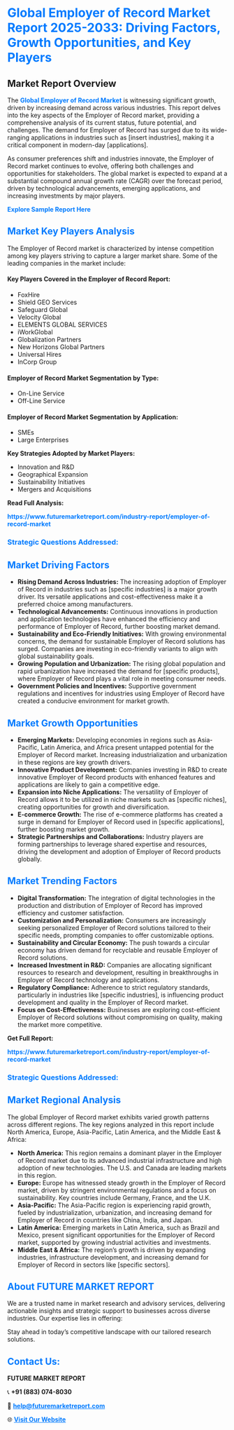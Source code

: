 <h1 style="color: #007BFF;">Global Employer of Record Market Report 2025-2033: Driving Factors, Growth Opportunities, and Key Players</h1>

<section id="overview">
<h2>Market Report Overview</h2>
<p>The <a href="https://www.futuremarketreport.com/industry-report/employer-of-record-market" style="color: #007BFF; text-decoration: none;"><strong>Global Employer of Record Market</strong></a> is witnessing significant growth, driven by increasing demand across various industries. This report delves into the key aspects of the Employer of Record market, providing a comprehensive analysis of its current status, future potential, and challenges. The demand for Employer of Record has surged due to its wide-ranging applications in industries such as [insert industries], making it a critical component in modern-day [applications].</p>
<p>As consumer preferences shift and industries innovate, the Employer of Record market continues to evolve, offering both challenges and opportunities for stakeholders. The global market is expected to expand at a substantial compound annual growth rate (CAGR) over the forecast period, driven by technological advancements, emerging applications, and increasing investments by major players.</p>
</section>

<section id="overview">
<p><a href="https://www.futuremarketreport.com/request-sample/reportId=57263" style="color: #007BFF; text-decoration: none;"><strong>Explore Sample Report Here</strong></a></p>
</section>

<section id="key-players">
<h2 style="color: #007BFF;">Market Key Players Analysis</h2>
<p>The Employer of Record market is characterized by intense competition among key players striving to capture a larger market share. Some of the leading companies in the market include:</p>
<h4>Key Players Covered in the Employer of Record Report:</h4>
<ul><li>FoxHire</li><li>Shield GEO Services</li><li>Safeguard Global</li><li>Velocity Global</li><li>ELEMENTS GLOBAL SERVICES</li><li>iWorkGlobal</li><li>Globalization Partners</li><li>New Horizons Global Partners</li><li>Universal Hires</li><li>InCorp Group</li></ul>
<h4>Employer of Record Market Segmentation by Type:</h4>
<ul><li>On-Line Service</li><li>Off-Line Service</li></ul>

<h4>Employer of Record Market Segmentation by Application:</h4>
<ul><li>SMEs</li><li>Large Enterprises</li></ul>
<p><strong>Key Strategies Adopted by Market Players:</strong></p>
<ul>
<li>Innovation and R&D</li>
<li>Geographical Expansion</li>
<li>Sustainability Initiatives</li>
<li>Mergers and Acquisitions</li>
</ul>
</section>

<section>
<p><strong>Read Full Analysis: </strong></p><a href="https://www.futuremarketreport.com/industry-report/employer-of-record-market" style="color: #007BFF; text-decoration: none;"><strong>https://www.futuremarketreport.com/industry-report/employer-of-record-market</strong></a>
<h3 style="color: #007BFF;">Strategic Questions Addressed:</h3>
</section>

<section id="driving-factors">
<h2 style="color: #007BFF;">Market Driving Factors</h2>
<ul>
<li><strong>Rising Demand Across Industries:</strong> The increasing adoption of Employer of Record in industries such as [specific industries] is a major growth driver. Its versatile applications and cost-effectiveness make it a preferred choice among manufacturers.</li>
<li><strong>Technological Advancements:</strong> Continuous innovations in production and application technologies have enhanced the efficiency and performance of Employer of Record, further boosting market demand.</li>
<li><strong>Sustainability and Eco-Friendly Initiatives:</strong> With growing environmental concerns, the demand for sustainable Employer of Record solutions has surged. Companies are investing in eco-friendly variants to align with global sustainability goals.</li>
<li><strong>Growing Population and Urbanization:</strong> The rising global population and rapid urbanization have increased the demand for [specific products], where Employer of Record plays a vital role in meeting consumer needs.</li>
<li><strong>Government Policies and Incentives:</strong> Supportive government regulations and incentives for industries using Employer of Record have created a conducive environment for market growth.</li>
</ul>
</section>

<section id="growth-opportunities">
<h2 style="color: #007BFF;">Market Growth Opportunities</h2>
<ul>
<li><strong>Emerging Markets:</strong> Developing economies in regions such as Asia-Pacific, Latin America, and Africa present untapped potential for the Employer of Record market. Increasing industrialization and urbanization in these regions are key growth drivers.</li>
<li><strong>Innovative Product Development:</strong> Companies investing in R&D to create innovative Employer of Record products with enhanced features and applications are likely to gain a competitive edge.</li>
<li><strong>Expansion into Niche Applications:</strong> The versatility of Employer of Record allows it to be utilized in niche markets such as [specific niches], creating opportunities for growth and diversification.</li>
<li><strong>E-commerce Growth:</strong> The rise of e-commerce platforms has created a surge in demand for Employer of Record used in [specific applications], further boosting market growth.</li>
<li><strong>Strategic Partnerships and Collaborations:</strong> Industry players are forming partnerships to leverage shared expertise and resources, driving the development and adoption of Employer of Record products globally.</li>
</ul>
</section>

<section id="trending-factors">
<h2 style="color: #007BFF;">Market Trending Factors</h2>
<ul>
<li><strong>Digital Transformation:</strong> The integration of digital technologies in the production and distribution of Employer of Record has improved efficiency and customer satisfaction.</li>
<li><strong>Customization and Personalization:</strong> Consumers are increasingly seeking personalized Employer of Record solutions tailored to their specific needs, prompting companies to offer customizable options.</li>
<li><strong>Sustainability and Circular Economy:</strong> The push towards a circular economy has driven demand for recyclable and reusable Employer of Record solutions.</li>
<li><strong>Increased Investment in R&D:</strong> Companies are allocating significant resources to research and development, resulting in breakthroughs in Employer of Record technology and applications.</li>
<li><strong>Regulatory Compliance:</strong> Adherence to strict regulatory standards, particularly in industries like [specific industries], is influencing product development and quality in the Employer of Record market.</li>
<li><strong>Focus on Cost-Effectiveness:</strong> Businesses are exploring cost-efficient Employer of Record solutions without compromising on quality, making the market more competitive.</li>
</ul>
</section>

<section>
<p><strong>Get Full Report: </strong></p><a href="https://www.futuremarketreport.com/industry-report/employer-of-record-market" style="color: #007BFF; text-decoration: none;"><strong>https://www.futuremarketreport.com/industry-report/employer-of-record-market</strong></a>
<h3 style="color: #007BFF;">Strategic Questions Addressed:</h3>
</section>


<section id="regional-analysis">
<h2 style="color: #007BFF;">Market Regional Analysis</h2>
<p>The global Employer of Record market exhibits varied growth patterns across different regions. The key regions analyzed in this report include North America, Europe, Asia-Pacific, Latin America, and the Middle East & Africa:</p>
<ul>
<li><strong>North America:</strong> This region remains a dominant player in the Employer of Record market due to its advanced industrial infrastructure and high adoption of new technologies. The U.S. and Canada are leading markets in this region.</li>
<li><strong>Europe:</strong> Europe has witnessed steady growth in the Employer of Record market, driven by stringent environmental regulations and a focus on sustainability. Key countries include Germany, France, and the U.K.</li>
<li><strong>Asia-Pacific:</strong> The Asia-Pacific region is experiencing rapid growth, fueled by industrialization, urbanization, and increasing demand for Employer of Record in countries like China, India, and Japan.</li>
<li><strong>Latin America:</strong> Emerging markets in Latin America, such as Brazil and Mexico, present significant opportunities for the Employer of Record market, supported by growing industrial activities and investments.</li>
<li><strong>Middle East & Africa:</strong> The region’s growth is driven by expanding industries, infrastructure development, and increasing demand for Employer of Record in sectors like [specific sectors].</li>
</ul>
</section>

<footer>
<h2 style="color: #007BFF;">About FUTURE MARKET REPORT</h2>
<p>We are a trusted name in market research and advisory services, delivering actionable insights and strategic support to businesses across diverse industries. Our expertise lies in offering:</p>

<p>Stay ahead in today’s competitive landscape with our tailored research solutions.</p>

<h2 style="color: #007BFF;">Contact Us:</h2>
<p><strong>FUTURE MARKET REPORT</strong></p>
<p>📞 <strong>+91 (883) 074-8030</strong></p>
<p>📧 <strong><a href="mailto:help@futuremarketreport.com" style="color: #007BFF;">help@futuremarketreport.com</a></strong></p>
<p>🌐 <strong><a href="https://www.futuremarketreport.com/" style="color: #007BFF;">Visit Our Website</a></strong></p>
</footer>